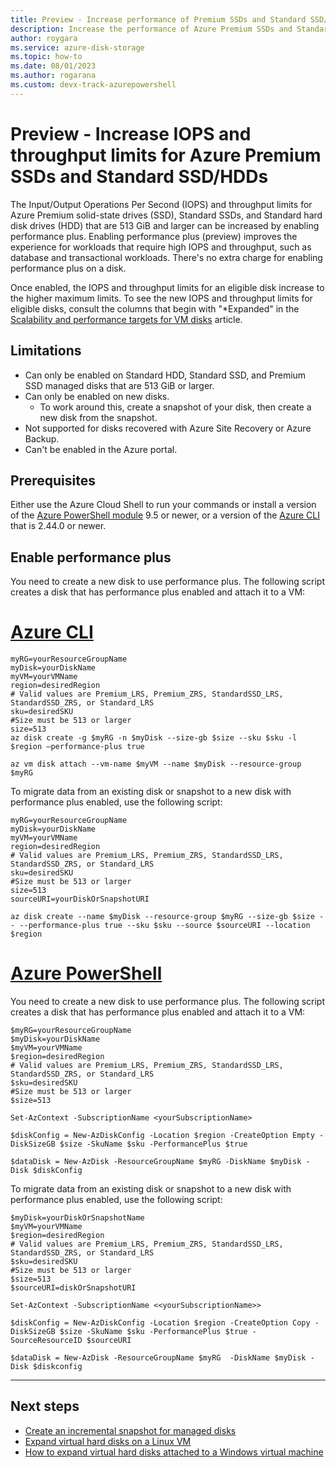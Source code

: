 ```yaml
---
title: Preview - Increase performance of Premium SSDs and Standard SSD/HDDs
description: Increase the performance of Azure Premium SSDs and Standard SSD/HDDs using performance plus.
author: roygara
ms.service: azure-disk-storage
ms.topic: how-to
ms.date: 08/01/2023
ms.author: rogarana
ms.custom: devx-track-azurepowershell
---
```


# Preview - Increase IOPS and throughput limits for Azure Premium SSDs and Standard SSD/HDDs

The Input/Output Operations Per Second (IOPS) and throughput limits for Azure Premium solid-state drives (SSD), Standard SSDs, and Standard hard disk drives (HDD) that are 513 GiB and larger can be increased by enabling performance plus. Enabling performance plus (preview) improves the experience for workloads that require high IOPS and throughput, such as database and transactional workloads. There's no extra charge for enabling performance plus on a disk.

Once enabled, the IOPS and throughput limits for an eligible disk increase to the higher maximum limits. To see the new IOPS and throughput limits for eligible disks, consult the columns that begin with "*Expanded" in the [Scalability and performance targets for VM disks](disks-scalability-targets.md) article.

## Limitations

- Can only be enabled on Standard HDD, Standard SSD, and Premium SSD managed disks that are 513 GiB or larger.
- Can only be enabled on new disks.
    - To work around this, create a snapshot of your disk, then create a new disk from the snapshot.
- Not supported for disks recovered with Azure Site Recovery or Azure Backup.
- Can't be enabled in the Azure portal.

## Prerequisites

Either use the Azure Cloud Shell to run your commands or install a version of the [Azure PowerShell module](/powershell/azure/install-azure-powershell) 9.5 or newer, or a version of the [Azure CLI](/cli/azure/install-azure-cli) that is 2.44.0 or newer.


## Enable performance plus

You need to create a new disk to use performance plus. The following script creates a disk that has performance plus enabled and attach it to a VM:

# [Azure CLI](#tab/azure-cli)

```azurecli
myRG=yourResourceGroupName
myDisk=yourDiskName
myVM=yourVMName
region=desiredRegion
# Valid values are Premium_LRS, Premium_ZRS, StandardSSD_LRS, StandardSSD_ZRS, or Standard_LRS
sku=desiredSKU
#Size must be 513 or larger
size=513
az disk create -g $myRG -n $myDisk --size-gb $size --sku $sku -l $region –performance-plus true 

az vm disk attach --vm-name $myVM --name $myDisk --resource-group $myRG 
```

To migrate data from an existing disk or snapshot to a new disk with performance plus enabled, use the following script:

```azurecli
myRG=yourResourceGroupName
myDisk=yourDiskName
myVM=yourVMName
region=desiredRegion
# Valid values are Premium_LRS, Premium_ZRS, StandardSSD_LRS, StandardSSD_ZRS, or Standard_LRS
sku=desiredSKU
#Size must be 513 or larger
size=513
sourceURI=yourDiskOrSnapshotURI

az disk create --name $myDisk --resource-group $myRG --size-gb $size -- --performance-plus true --sku $sku --source $sourceURI --location $region
```

# [Azure PowerShell](#tab/azure-powershell)

You need to create a new disk to use performance plus. The following script creates a disk that has performance plus enabled and attach it to a VM:

```azurepowershell
$myRG=yourResourceGroupName
$myDisk=yourDiskName
$myVM=yourVMName
$region=desiredRegion
# Valid values are Premium_LRS, Premium_ZRS, StandardSSD_LRS, StandardSSD_ZRS, or Standard_LRS
$sku=desiredSKU
#Size must be 513 or larger
$size=513

Set-AzContext -SubscriptionName <yourSubscriptionName> 

$diskConfig = New-AzDiskConfig -Location $region -CreateOption Empty -DiskSizeGB $size -SkuName $sku -PerformancePlus $true 

$dataDisk = New-AzDisk -ResourceGroupName $myRG -DiskName $myDisk -Disk $diskConfig 
```

To migrate data from an existing disk or snapshot to a new disk with performance plus enabled, use the following script:

```azurepowershell
$myDisk=yourDiskOrSnapshotName
$myVM=yourVMName
$region=desiredRegion
# Valid values are Premium_LRS, Premium_ZRS, StandardSSD_LRS, StandardSSD_ZRS, or Standard_LRS
$sku=desiredSKU
#Size must be 513 or larger
$size=513
$sourceURI=diskOrSnapshotURI

Set-AzContext -SubscriptionName <<yourSubscriptionName>> 

$diskConfig = New-AzDiskConfig -Location $region -CreateOption Copy -DiskSizeGB $size -SkuName $sku -PerformancePlus $true -SourceResourceID $sourceURI

$dataDisk = New-AzDisk -ResourceGroupName $myRG  -DiskName $myDisk -Disk $diskconfig
```
---

## Next steps

- [Create an incremental snapshot for managed disks](disks-incremental-snapshots.md)
- [Expand virtual hard disks on a Linux VM](linux/expand-disks.md)
- [How to expand virtual hard disks attached to a Windows virtual machine](windows/expand-os-disk.md)
